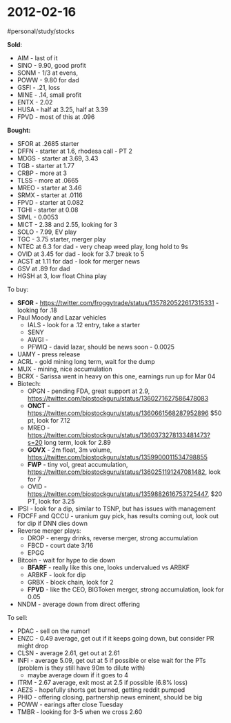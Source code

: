 # 2012-02-16
#personal/study/stocks

**Sold**: 
* AIM - last of it
* SINO - 9.90, good profit
* SONM - 1/3 at evens,
* POWW - 9.80 for dad
* GSFI - .21, loss
* MINE - .14, small profit
* ENTX - 2.02
* HUSA - half at 3.25, half at 3.39
* FPVD - most of this at .096


**Bought:**
* SFOR at .2685 starter
* DFFN - starter at 1.6, rhodesa call - PT 2
* MDGS - starter at 3.69, 3.43
* TGB - starter at 1.77
* CRBP - more at 3
* TLSS - more at .0665
* MREO - starter at 3.46
* SRMX - starter at .0116
* FPVD - starter at 0.082
* TGHI - starter at 0.08
* SIML - 0.0053
* MICT - 2.38 and 2.55, looking for 3
* SOLO - 7.99, EV play
* TGC - 3.75 starter, merger play
* NTEC at 6.3 for dad - very cheap weed play, long hold to 9s
* OVID at 3.45 for dad - look for 3.7 break to 5
* ACST at 1.11 for dad - look for merger news
* GSV at .89 for dad
* HGSH at 3, low float China play


To buy:
* **SFOR** - https://twitter.com/froggytrade/status/1357820522617315331 - looking for .18
* Paul Moody and Lazar vehicles
  * IALS - look for a .12 entry, take a starter 
  * SENY
  * AWGI - 
  * PFWIQ - david lazar, should be news soon - 0.0025
* UAMY - press release
* ACRL - gold mining long term, wait for the dump
* MUX - mining, nice accumulation
* BCRX - Sarissa went in heavy on this one, earnings run up for Mar 04
* Biotech:
  * OPGN - pending FDA, great support at 2.9, https://twitter.com/biostockguru/status/1360271627586478083
  * **ONCT** - https://twitter.com/biostockguru/status/1360661568287952896 $50 pt, look for 7.12
  * MREO - https://twitter.com/biostockguru/status/1360373278133481473?s=20 long term, look for 2.89
  * **GOVX** - 2m float, 3m volume, https://twitter.com/biostockguru/status/1359900011534798855
  * **FWP** - tiny vol, great accumulation, https://twitter.com/biostockguru/status/1360251191247081482, look for 7
  * OVID - https://twitter.com/biostockguru/status/1359882616753725447, $20 PT, look for 3.25
* IPSI - look for a dip, similar to TSNP, but has issues with management
* FDCFF and QCCU - uranium guy pick, has results coming out, look out for dip if DNN dies down
* Reverse merger plays:
  * DROP - energy drinks, reverse merger, strong accumulation
  * FBCD - court date 3/16
  * EPGG 
* Bitcoin - wait for hype to die down
  * **BFARF** - really like this one, looks undervalued vs ARBKF
  * ARBKF - look for dip
  * GRBX - block chain, look for 2
  * **FPVD** - like the CEO, BIGToken merger, strong accumulation, look for 0.05
* NNDM - average down from direct offering


To sell:
* PDAC - sell on the rumor! 
* ENZC - 0.49 average, get out if it keeps going down, but consider PR might drop
* CLSN - average 2.61, get out at 2.61
* INFI - average 5.09, get out at 5 if possible or else wait for the PTs (problem is they still have 90m to dilute with)
  * maybe average down if it goes to 4
* ITRM - 2.67 average, exit most at 2.5 if possible (6.8% loss)
* AEZS - hopefully shorts get burned, getting reddit pumped
* PHIO - offering closing, partnership news eminent, should be big
* POWW - earings after close Tuesday
* TMBR - looking for 3-5 when we cross 2.60
